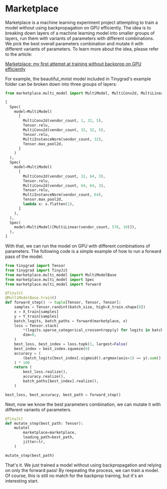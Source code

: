 # Marketplace
Marketplace is a machine learning experiment project attempting to train a model without using backpropagation on GPU efficiently.
The idea is to breaking down layers of a machine learning model into smaller groups of layers, run them with variants of parameters with different combinations.
We pick the best overall parameters combination and mutate it with different variants of parameters.
To learn more about the idea, please refer to the article:

[Marketplace: my first attempt at training without backprop on GPU efficiently](https://fangpenlin.com/posts/2025/08/18/marketplace-my-first-attempt-at-training-without-backprop-on-gpu-efficiently/)

For example, the beautiful_mnist model included in Tinygrad's example folder can be broken down into three groups of layers:

```python
from marketplace.multi_model import MultiModel, MultiConv2d, MultiLinear, MultiInstanceNorm

[
  Spec(
    model=MultiModel(
      [
        MultiConv2d(vendor_count, 1, 32, 5),
        Tensor.relu,
        MultiConv2d(vendor_count, 32, 32, 5),
        Tensor.relu,
        MultiInstanceNorm(vendor_count, 32),
        Tensor.max_pool2d,
      ]
    )
  ),
  Spec(
    model=MultiModel(
      [
        MultiConv2d(vendor_count, 32, 64, 3),
        Tensor.relu,
        MultiConv2d(vendor_count, 64, 64, 3),
        Tensor.relu,
        MultiInstanceNorm(vendor_count, 64),
        Tensor.max_pool2d,
        lambda x: x.flatten(1),
      ]
    ),
  ),
  Spec(
    model=MultiModel([MultiLinear(vendor_count, 576, 10)]),
  ),
]
```

With that, we can run the model on GPU with different combinations of parameters.
The following code is a simple example of how to run a forward pass of the model.

```python
from tinygrad import Tensor
from tinygrad import TinyJit
from marketplace.multi_model import MultiModelBase
from marketplace.multi_model import Spec
from marketplace.multi_model import forward

@TinyJit
@MultiModelBase.train()
def forward_step() -> tuple[Tensor, Tensor, Tensor]:
    samples = Tensor.randint(batch_size, high=X_train.shape[0])
    x = X_train[samples]
    y = Y_train[samples]
    batch_logits, batch_paths = forward(marketplace, x)
    loss = Tensor.stack(
        *(logits.sparse_categorical_crossentropy(y) for logits in batch_logits),
        dim=0,
    )
    best_loss, best_index = loss.topk(1, largest=False)
    best_index = best_index.squeeze(0)
    accuracy = (
        (batch_logits[best_index].sigmoid().argmax(axis=1) == y).sum() / batch_size
    ) * 100
    return (
        best_loss.realize(),
        accuracy.realize(),
        batch_paths[best_index].realize(),
    )

best_loss, best_accuracy, best_path = forward_step()

```

Next, now we know the best parameters combination, we can mutate it with different variants of parameters.

```python
@TinyJit
def mutate_step(best_path: Tensor):
    mutate(
        marketplace=marketplace,
        leading_path=best_path,
        jitter=lr,
    )

mutate_step(best_path)

```

That's it.
We just trained a model without using backpropagation and relying on only the forward pass!
By reepeating the process, we can train a model.
Of course, this is still no match for the backprop training, but it's an interesting start.

